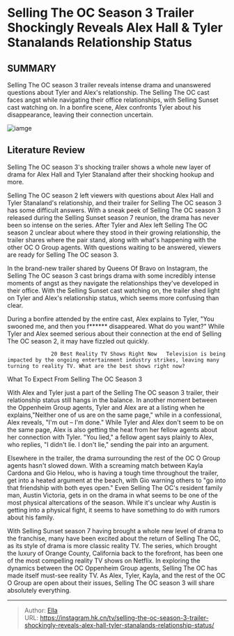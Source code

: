 # Selling The OC Season 3 Trailer Shockingly Reveals Alex Hall &amp; Tyler Stanalands Relationship Status


## SUMMARY 



  Selling The OC season 3 trailer reveals intense drama and unanswered questions about Tyler and Alex&#39;s relationship.   The Selling The OC cast faces angst while navigating their office relationships, with Selling Sunset cast watching on.   In a bonfire scene, Alex confronts Tyler about his disappearance, leaving their connection uncertain.  

![iamge](https://static1.srcdn.com/wordpress/wp-content/uploads/2023/11/selling-the-oc-season-3-trailer-shockingly-reveals-alex-hall-tyler-stanaland-s-relationship-status.jpg)

## Literature Review
Selling The OC season 3&#39;s shocking trailer shows a whole new layer of drama for Alex Hall and Tyler Stanaland after their shocking hookup and more.




Selling The OC season 2 left viewers with questions about Alex Hall and Tyler Stanaland&#39;s relationship, and their trailer for Selling The OC season 3 has some difficult answers. With a sneak peek of Selling The OC season 3 released during the Selling Sunset season 7 reunion, the drama has never been so intense on the series. After Tyler and Alex left Selling The OC season 2 unclear about where they stood in their growing relationship, the trailer shares where the pair stand, along with what&#39;s happening with the other OC O Group agents. With questions waiting to be answered, viewers are ready for Selling The OC season 3.




In the brand-new trailer shared by Queens Of Bravo on Instagram, the Selling The OC season 3 cast brings drama with some incredibly intense moments of angst as they navigate the relationships they&#39;ve developed in their office. With the Selling Sunset cast watching on, the trailer shed light on Tyler and Alex&#39;s relationship status, which seems more confusing than clear.


 

During a bonfire attended by the entire cast, Alex explains to Tyler, &#34;You swooned me, and then you f****** disappeared. What do you want?&#34; While Tyler and Alex seemed serious about their connection at the end of Selling The OC season 2, it may have fizzled out quickly.

                  20 Best Reality TV Shows Right Now   Television is being impacted by the ongoing entertainment industry strikes, leaving many turning to reality TV. What are the best shows right now?    





 What To Expect From Selling The OC Season 3 
          

With Alex and Tyler just a part of the Selling The OC season 3 trailer, their relationship status still hangs in the balance. In another moment between the Oppenheim Group agents, Tyler and Alex are at a listing when he explains,&#34;Neither one of us are on the same page,&#34; while in a confessional, Alex reveals, &#34;I&#39;m out – I&#39;m done.&#34; While Tyler and Alex don&#39;t seem to be on the same page, Alex is also getting the heat from her fellow agents about her connection with Tyler. &#34;You lied,&#34; a fellow agent says plainly to Alex, who replies, &#34;I didn&#39;t lie. I don&#39;t lie,&#34; sending the pair into an argument.


 




Elsewhere in the trailer, the drama surrounding the rest of the OC O Group agents hasn&#39;t slowed down. With a screaming match between Kayla Cardona and Gio Helou, who is having a tough time throughout the trailer, get into a heated argument at the beach, with Gio warning others to &#34;go into that friendship with both eyes open.&#34; Even Selling The OC&#39;s resident family man, Austin Victoria, gets in on the drama in what seems to be one of the most physical altercations of the season. While it&#39;s unclear why Austin is getting into a physical fight, it seems to have something to do with rumors about his family.

With Selling Sunset season 7 having brought a whole new level of drama to the franchise, many have been excited about the return of Selling The OC, as its style of drama is more classic reality TV. The series, which brought the luxury of Orange County, California back to the forefront, has been one of the most compelling reality TV shows on Netflix. In exploring the dynamics between the OC Oppenheim Group agents, Selling The OC has made itself must-see reality TV. As Alex, Tyler, Kayla, and the rest of the OC O Group are open about their issues, Selling The OC season 3 will share absolutely everything.






---

> Author: [Ella](https://instagram.hk.cn/)  
> URL: https://instagram.hk.cn/tv/selling-the-oc-season-3-trailer-shockingly-reveals-alex-hall-tyler-stanalands-relationship-status/  

